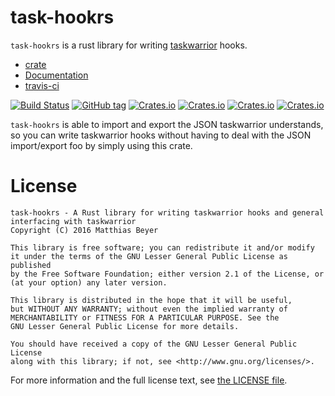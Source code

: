 # task-hookrs

`task-hookrs` is a rust library for writing
[taskwarrior](https://taskwarrior.org) hooks.

* [crate](https://crates.io/crates/task-hookrs/)
* [Documentation](https://matthiasbeyer.github.io/task-hookrs/task_hookrs/index.html)
* [travis-ci](https://travis-ci.org/matthiasbeyer/task-hookrs)

[![Build Status](https://travis-ci.org/matthiasbeyer/task-hookrs.svg?branch=master)](https://travis-ci.org/matthiasbeyer/task-hookrs)
[![GitHub tag](https://img.shields.io/github/tag/matthiasbeyer/task-hookrs.svg?maxAge=2592000)]()
[![Crates.io](https://img.shields.io/crates/v/task-hookrs.svg?maxAge=2592000)]()
[![Crates.io](https://img.shields.io/crates/d/task-hookrs.svg?maxAge=2592000)]()
[![Crates.io](https://img.shields.io/crates/dv/task-hookrs.svg?maxAge=2592000)]()
[![Crates.io](https://img.shields.io/crates/l/task-hookrs.svg?maxAge=2592000)]()

`task-hookrs` is able to import and export the JSON taskwarrior understands, so
you can write taskwarrior hooks without having to deal with the JSON
import/export foo by simply using this crate.

# License

    task-hookrs - A Rust library for writing taskwarrior hooks and general interfacing with taskwarrior
    Copyright (C) 2016 Matthias Beyer

    This library is free software; you can redistribute it and/or modify
    it under the terms of the GNU Lesser General Public License as published
    by the Free Software Foundation; either version 2.1 of the License, or
    (at your option) any later version.

    This library is distributed in the hope that it will be useful,
    but WITHOUT ANY WARRANTY; without even the implied warranty of
    MERCHANTABILITY or FITNESS FOR A PARTICULAR PURPOSE. See the
    GNU Lesser General Public License for more details.

    You should have received a copy of the GNU Lesser General Public License
    along with this library; if not, see <http://www.gnu.org/licenses/>.

For more information and the full license text, see
[the LICENSE file](./LICENSE).
